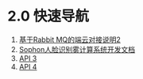 # 2.0 快速导航

1. [基于Rabbit MQ的端云对接说明2](../v1.0/1.1-api-lie-biao/1.-ji-yu-rabbit-mq-de-duan-yun-dui-jie-shuo-ming/)
2. [Sophon人脸识别雾计算系统开发文档](../v1.0/1.1-api-lie-biao/1.-ji-yu-rabbit-mq-de-duan-yun-dui-jie-shuo-ming/)
3. [API 3](API3.md)
4. [API 4](API4.md)


